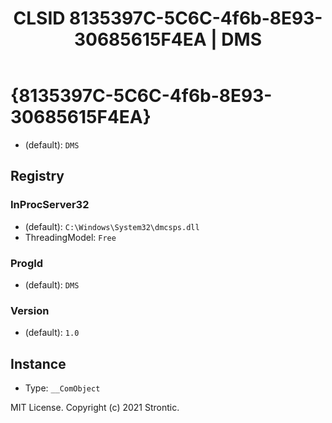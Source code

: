 ﻿---
title: "CLSID 8135397C-5C6C-4f6b-8E93-30685615F4EA | DMS"
excerpt: What is COM-Object CLSID 8135397C-5C6C-4f6b-8E93-30685615F4EA?
---

# {8135397C-5C6C-4f6b-8E93-30685615F4EA}

* (default): `DMS`

## Registry


### InProcServer32

* (default): `C:\Windows\System32\dmcsps.dll`
* ThreadingModel: `Free`

### ProgId

* (default): `DMS`

### Version

* (default): `1.0`

## Instance

* Type: `__ComObject`

MIT License. Copyright (c) 2021 Strontic.



